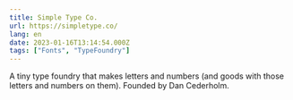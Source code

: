 ```yaml
---
title: Simple Type Co.
url: https://simpletype.co/
lang: en
date: 2023-01-16T13:14:54.000Z
tags: ["Fonts", "TypeFoundry"]
---
```


A tiny type foundry that makes letters and numbers (and goods with those letters and numbers on them). Founded by Dan Cederholm.
